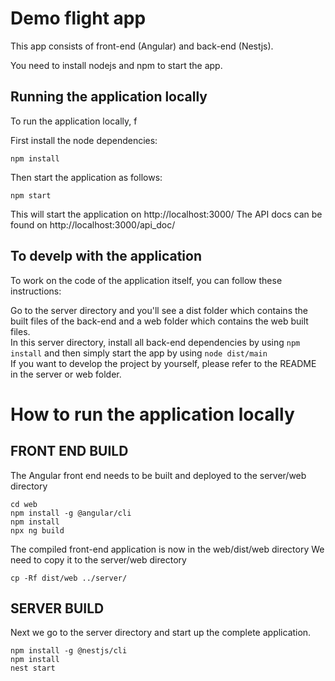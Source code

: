 # Demo flight app
This app consists of front-end (Angular) and back-end (Nestjs).

You need to install nodejs and npm to start the app.

## Running the application locally
To run the application locally, f

First install the node dependencies:
```
npm install
```

Then start the application as follows:
```
npm start
```

This will start the application on http://localhost:3000/
The API docs can be found on http://localhost:3000/api_doc/

## To develp with the application

To work on the code of the application itself, you can follow these instructions:

Go to the server directory and you'll see a dist folder which contains the built files of the back-end and a web folder which contains the web built files.<br>
In this server directory, install all back-end dependencies by using `npm install` and then simply start the app by using `node dist/main`<br>
If you want to develop the project by yourself, please refer to the README in the server or web folder.

# How to run the application locally
## FRONT END BUILD
The Angular front end needs to be built and deployed to the server/web directory
```
cd web
npm install -g @angular/cli
npm install
npx ng build
```

The compiled front-end application is now in the web/dist/web directory
We need to copy it to the server/web directory

```
cp -Rf dist/web ../server/
```

## SERVER BUILD
Next we go to the server directory and start up the complete application.

```cd server
npm install -g @nestjs/cli
npm install
nest start
```
